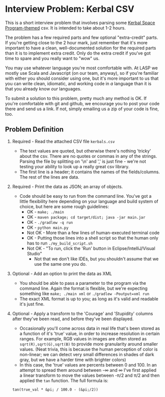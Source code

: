 # Interview Problem: Kerbal CSV

This is a short interview problem that involves parsing some
[Kerbal Space Program-themed](https://kerbalspaceprogram.com/en/)
csv. It is intended to take about 1-2 hours.

The problem has a few required parts and few optional "extra-credit"
parts. If you're getting close to the 2 hour mark, just remember
that it's more important to have a clean, well-documented solution
for the required parts than it is to implement extra credit.
Only do the extra credit if you've got time to spare and you really
want to "wow" us.

You may use whatever language you're most comfortable with. At
LASP we mostly use Scala and Javascript (on our team, anyway),
so if you're familiar with either you should consider using
one, but it's more important to us that you can
write clean, idiomatic, and working code in *a* language
than it is that you already know *our* languages.

To submit a solution to this problem, pretty much any method is
OK. If you're comfortable with git and github, we encourage
you to post your code there and send us a link. If not, simply
emailing us a zip of your code is fine, too.

## Problem Definition

1. Required - Read the attached CSV file `kerbals.csv`
	* The text values are quoted, but otherwise there's nothing
	'tricky' about the csv. There are no quotes or commas in
	any of the strings. Parsing the file by splitting on
	'\n' and ',' is just fine - we're not testing your ability
	to look up a really great csv library.
	* The first line is a header; it contains the names of the
	fields/columns. The rest of the lines are data.
2. Required - Print the data as JSON; an array of objects.
	* Code should be easy to run from the command line. You've
	got a little flexibility here depending on your language
	and build system of choice, but here are some rough
	guidelines:
		* OK - `make; ./main`
		* OK - `maven package; cd target/dist; java -jar main.jar`
		* OK - `./gradlew -q run`
		* OK - `python main.py`
		* Not OK - More than a few lines of human-executed terminal
		code
		* OK - Putting those lines into a shell script so that
		the human only has to run `./my_build_script.sh`
		* Not OK - "To run, click the 'Run' button in Eclipse/IntelliJ/Visual Studio"
			* Not that we don't like IDEs, but you shouldn't
			assume that we use the same one you do.
3. Optional - Add an option to print the data as XML
	* You should be able to pass a parameter to the program via
	the command line. Again the format is flexible, but we're
	expecting something like `make; ./main xml` or
	`./gradlew -Poutput=xml run`
	* The exact XML format is up to you; as long as it's valid
	and readable it's just fine.
4. Optional - Apply a transform to the 'Courage' and 'Stupidity'
columns after they've been read, and before they've been
displayed.
	* Occasionally you'll come across data in real life
	that's been stored
	as a function of it's 'true' value, in order to increase
	resolution in certain ranges. For example, RGB
	values in images are often stored as `sqrt(R),sqrt(G),sqrt(B)`
	to provide more granularity around smaller values. (Neat
	trivia, this is because the human perception of color is
	non-linear; we can detect very small differences in
	shades of dark gray, but we have a harder time with brighter
	colors)
	* In this case, the 'true' values are percents between 0
	and 100. In an attempt to spread them around between
	-&infin; and &infin; I've first applied a linear transform
	to move the values between -&pi;/2 and &pi;/2 and then
	applied the `tan` function. The full formula is:

	```
	tan(true_val * &pi; / 100.0 - (&pi;/2))
	```

